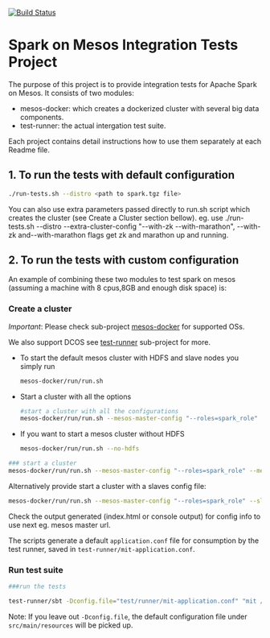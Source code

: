 [![Build Status](https://travis-ci.org/typesafehub/mesos-spark-integration-tests.svg?branch=master)](https://travis-ci.org/typesafehub/mesos-spark-integration-tests)

# Spark on Mesos Integration Tests Project

The purpose of this project is to provide integration tests for Apache Spark
on Mesos. It consists of two modules:
- mesos-docker: which creates a dockerized cluster with several big data components.
- test-runner: the actual intergation test suite.

Each project contains detail instructions how to use them separately at each Readme
file.

## 1. To run the tests with default configuration

```sh
./run-tests.sh --distro <path to spark.tgz file>  
```
You can also use extra parameters passed directly to run.sh script which creates the cluster (see Create a Cluster section bellow).
eg. use ./run-tests.sh --distro <path to spark.tgz file>  --extra-cluster-config "--with-zk --with-marathon",
--with-zk and--with-marathon flags get zk and marathon up and running.

## 2. To run the tests with custom configuration  

An example of combining these two modules to test spark on mesos (assuming a machine with 8 cpus,8GB and enough disk space) is:

### Create a cluster

*Important*: Please check sub-project [mesos-docker](mesos-docker/README.md) for supported OSs.

 We also support DCOS see [test-runner](test-runner/README.md) sub-project for more.

- To start the default mesos cluster with HDFS and slave nodes you simply run

	```sh
	mesos-docker/run/run.sh
	```

- Start a cluster with all the options

	```sh
	#start a cluster with all the configurations
	mesos-docker/run/run.sh --mesos-master-config "--roles=spark_role" --mesos-slave-config "--resources=disk(spark_role):10000;cpus(spark_role):4;mem(spark_role):3000;cpus(*):4;mem(*):3000;disk(*):10000"
	```

- If you want to start a mesos cluster without HDFS

	```sh
	mesos-docker/run/run.sh --no-hdfs
	```

```sh
### start a cluster
mesos-docker/run/run.sh --mesos-master-config "--roles=spark_role" --mesos-slave-config "--resources=disk(spark_role):10000;cpus(spark_role):4;mem(spark_role):3000;cpus(*):4;mem(*):3000;disk(*):10000"
```
Alternatively provide start a cluster with a slaves config file:
```sh
mesos-docker/run/run.sh --mesos-master-config "--roles=spark_role" --slaves-cfg-file slaves-config.json.template
```


Check the output generated (index.html or console output) for config info to use next eg. mesos master url.

The scripts generate a default `application.conf` file for consumption by the test runner, saved in `test-runner/mit-application.conf`.

### Run test suite


```sh
###run the tests

test-runner/sbt -Dconfig.file="test/runner/mit-application.conf" "mit /home/stavros/workspace/installs/spark-1.5.1-bin-hadoop2.6  mesos://172.17.42.1:5050"
```

Note: If you leave out `-Dconfig.file`, the default configuration file under `src/main/resources` will be picked up.
